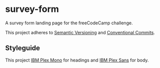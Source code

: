 # survey-form

A survey form landing page for the freeCodeCamp challenge.

This project adheres to [Semantic Versioning](http://semver.org/spec/v2.0.0.html) and [Conventional Commits](https://conventionalcommits.org/).

## Styleguide

This project [IBM Plex Mono](https://fonts.google.com/specimen/IBM+Plex+Mono) for headings and [IBM Plex Sans](https://fonts.google.com/specimen/IBM+Plex+Sans) for body.
